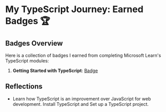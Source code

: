 # My TypeScript Journey: Earned Badges 🏆

## Badges Overview

Here is a collection of badges I earned from completing Microsoft Learn's TypeScript modules:

1. **Getting Started with TypeScript**: [Badge](https://learn.microsoft.com/en-us/users/into0-4612/achievements/n7978acf)

## Reflections

- Learn how TypeScript is an improvement over JavaScript for web development. Install TypeScript and Set up a TypeScript project.